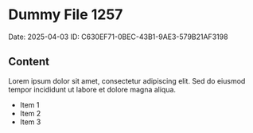 # Dummy File 1257

Date: 2025-04-03
ID: C630EF71-0BEC-43B1-9AE3-579B21AF3198

## Content

Lorem ipsum dolor sit amet, consectetur adipiscing elit.
Sed do eiusmod tempor incididunt ut labore et dolore magna aliqua.

* Item 1
* Item 2
* Item 3

